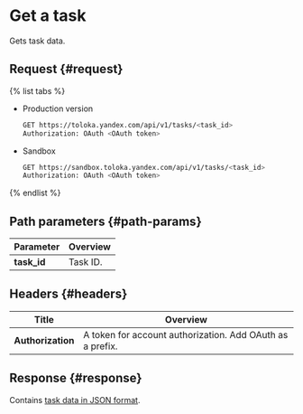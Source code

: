 # Get a task

Gets task data.

## Request {#request}

{% list tabs %}

- Production version

  ```bash
  GET https://toloka.yandex.com/api/v1/tasks/<task_id>
  Authorization: OAuth <OAuth token>
  ```

- Sandbox

  ```bash
  GET https://sandbox.toloka.yandex.com/api/v1/tasks/<task_id>
  Authorization: OAuth <OAuth token>
  ```

{% endlist %}

## Path parameters {#path-params}

Parameter | Overview
----- | -----
**task_id** | Task ID.


## Headers {#headers}

Title | Overview
----- | -----
**Authorization** | A token for account authorization. Add OAuth as a prefix.


## Response {#response}

Contains [task data in JSON format](create-task.md#body).
